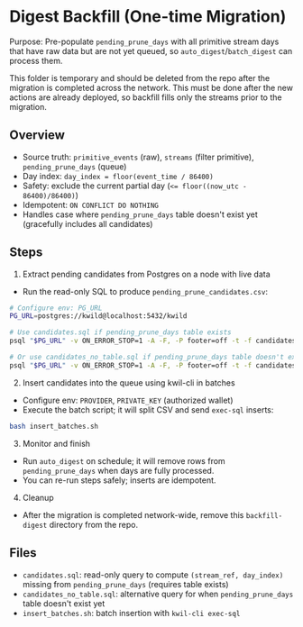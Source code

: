# Digest Backfill (One-time Migration)

Purpose: Pre-populate `pending_prune_days` with all primitive stream days that have raw data but are not yet queued, so `auto_digest`/`batch_digest` can process them.

This folder is temporary and should be deleted from the repo after the migration is completed across the network. This must be done after the new actions are already deployed, so backfill fills only the streams prior to the migration.

## Overview

- Source truth: `primitive_events` (raw), `streams` (filter primitive), `pending_prune_days` (queue)
- Day index: `day_index = floor(event_time / 86400)`
- Safety: exclude the current partial day (`<= floor((now_utc - 86400)/86400)`)
- Idempotent: `ON CONFLICT DO NOTHING`
- Handles case where `pending_prune_days` table doesn't exist yet (gracefully includes all candidates)

## Steps

1) Extract pending candidates from Postgres on a node with live data

- Run the read-only SQL to produce `pending_prune_candidates.csv`:

```bash
# Configure env: PG_URL
PG_URL=postgres://kwild@localhost:5432/kwild

# Use candidates.sql if pending_prune_days table exists
psql "$PG_URL" -v ON_ERROR_STOP=1 -A -F, -P footer=off -t -f candidates.sql > pending_prune_candidates.csv

# Or use candidates_no_table.sql if pending_prune_days table doesn't exist yet
psql "$PG_URL" -v ON_ERROR_STOP=1 -A -F, -P footer=off -t -f candidates_no_table.sql > pending_prune_candidates.csv
```

2) Insert candidates into the queue using kwil-cli in batches

- Configure env: `PROVIDER`, `PRIVATE_KEY` (authorized wallet)
- Execute the batch script; it will split CSV and send `exec-sql` inserts:

```bash
bash insert_batches.sh
```

3) Monitor and finish

- Run `auto_digest` on schedule; it will remove rows from `pending_prune_days` when days are fully processed.
- You can re-run steps safely; inserts are idempotent.

4) Cleanup

- After the migration is completed network-wide, remove this `backfill-digest` directory from the repo.

## Files

- `candidates.sql`: read-only query to compute `(stream_ref, day_index)` missing from `pending_prune_days` (requires table exists)
- `candidates_no_table.sql`: alternative query for when `pending_prune_days` table doesn't exist yet
- `insert_batches.sh`: batch insertion with `kwil-cli exec-sql`
